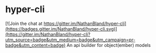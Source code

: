 # hyper-cli

[![Join the chat at https://gitter.im/NathanBland/hyper-cli](https://badges.gitter.im/NathanBland/hyper-cli.svg)](https://gitter.im/NathanBland/hyper-cli?utm_source=badge&utm_medium=badge&utm_campaign=pr-badge&utm_content=badge)
An api builder for object(ember) models
